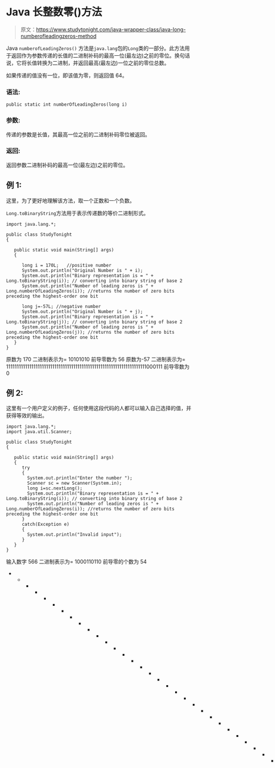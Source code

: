 # Java 长整数零()方法

> 原文：<https://www.studytonight.com/java-wrapper-class/java-long-numberofleadingzeros-method>

Java `numberofLeadingZeros()` 方法是`java.lang`包的`Long`类的一部分。此方法用于返回作为参数传递的长值的二进制补码的最高一位(最左边)之前的零位。换句话说，它将长值转换为二进制，并返回最高(最左边)一位之前的零位总数。

如果传递的值没有一位，即该值为零，则返回值 64。

### 语法:

```
public static int numberOfLeadingZeros(long i)
```

### 参数:

传递的参数是长值，其最高一位之前的二进制补码零位被返回。

### 返回:

返回参数二进制补码的最高一位(最左边)之前的零位。

## 例 1:

这里，为了更好地理解该方法，取一个正数和一个负数。

`Long.toBinaryString`方法用于表示传递数的等价二进制形式。

```
import java.lang.*;

public class StudyTonight
{

   public static void main(String[] args) 
   {

      long i = 170L;   //positive number
      System.out.println("Original Number is " + i);
      System.out.println("Binary representation is = " + Long.toBinaryString(i)); // converting into binary string of base 2 
      System.out.println("Number of leading zeros is " + Long.numberOfLeadingZeros(i)); //returns the number of zero bits preceding the highest-order one bit

      long j=-57L; //negative number
      System.out.println("Original Number is " + j);
      System.out.println("Binary representation is = " + Long.toBinaryString(j)); // converting into binary string of base 2 
      System.out.println("Number of leading zeros is " + Long.numberOfLeadingZeros(j)); //returns the number of zero bits preceding the highest-order one bit
   }
}
```

原数为 170
二进制表示为= 10101010
前导零数为 56
原数为-57
二进制表示为= 1111111111111111111111111111111111111111111111111111111111111111111000111
前导零数为 0

## 例 2:

这里有一个用户定义的例子，任何使用这段代码的人都可以输入自己选择的值，并获得等效的输出。

```
import java.lang.*;
import java.util.Scanner;

public class StudyTonight
{

   public static void main(String[] args) 
   {
      try
      {
        System.out.println("Enter the number ");
        Scanner sc = new Scanner(System.in);
        long i=sc.nextLong();
        System.out.println("Binary representation is = " + Long.toBinaryString(i)); // converting into binary string of base 2 
        System.out.println("Number of leading zeros is " + Long.numberOfLeadingZeros(i)); //returns the number of zero bits preceding the highest-order one bit
      }
      catch(Exception e)
      {
        System.out.println("Invalid input");
      }
   }
}
```

输入数字
566
二进制表示为= 1000110110
前导零的个数为 54
* * * * * * * * * * * * * * * * * * * * * * * * * * * * * * * * * * * * * * * * * * * * T5】输入数字
-544
二进制表示为= 1111111111111111111111111111111111111111111111111111111111111111111111111111111111111111111

## 实时示例:

在这里，您可以测试实时代码示例。您可以为不同的值执行示例，甚至可以编辑和编写您的示例来测试 Java 代码。

* * *

* * *